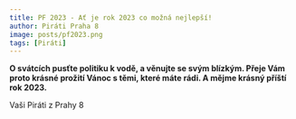 ```yaml
---
title: PF 2023 - Ať je rok 2023 co možná nejlepší!
author: Piráti Praha 8
image: posts/pf2023.png
tags: [Piráti]
---
```


**O svátcích pusťte politiku k vodě, a věnujte se svým blízkým. Přeje Vám proto krásné prožití Vánoc s těmi, které máte rádi. A mějme krásný příští rok 2023.**

Vaši Piráti z Prahy 8
